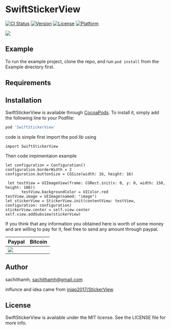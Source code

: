 # SwiftStickerView

[![CI Status](https://img.shields.io/travis/native-mobile-app-developers/SwiftStickerView.svg?style=flat)](https://travis-ci.org/sachithamh/SwiftStickerView)
[![Version](https://img.shields.io/cocoapods/v/SwiftStickerView.svg?style=flat)](https://cocoapods.org/pods/SwiftStickerView)
[![License](https://img.shields.io/cocoapods/l/SwiftStickerView.svg?style=flat)](https://cocoapods.org/pods/SwiftStickerView)
[![Platform](https://img.shields.io/cocoapods/p/SwiftStickerView.svg?style=flat)](https://cocoapods.org/pods/SwiftStickerView)

![](https://github.com/native-mobile-app-developers/SwiftStickerView/blob/master/Example/SwiftStickerView/Images.xcassets/sample-gif.dataset/sample-gif.gif)

## Example

To run the example project, clone the repo, and run `pod install` from the Example directory first.

## Requirements

## Installation

SwiftStickerView is available through [CocoaPods](https://cocoapods.org). To install
it, simply add the following line to your Podfile:

```ruby
pod 'SwiftStickerView'
```
code is simple 
first import the pod lib using
```
import SwiftStickerView
```
Then code impimentaion example
```
let configuration = Configuration()
configuration.borderWidth = 2
configuration.buttonSize = CGSize(width: 16, height: 16)

 let testView = UIImageView(frame: CGRect.init(x: 0, y: 0, width: 150, height: 100))
       testView.backgroundColor = UIColor.red
testView.image = UIImage(named: "image")
let stickerView = StickerView.init(contentView: testView, configuration: configuration)
stickerView.center = self.view.center
self.view.addSubview(stickerView)
```


If you think that any information you obtained here is worth of some money and are willing to pay for it, feel free to send any amount through paypal.

| Paypal | Bitcoin |
| ------ | ------- |
| [![](https://www.paypalobjects.com/en_US/i/btn/btn_donateCC_LG.gif)](https://www.paypal.com/cgi-bin/webscr?cmd=_donations&business=LUAUTLYBJ7XHN&currency_code=USD) | [](https://github.com/native-mobile-app-developers/SwiftStickerView/blob/master/Example/SwiftStickerView/Images.xcassets/QRCode.imageset/QRCode.png) |

## Author

sachithamh, sachithamh@gmail.com

influnce and idea came from 
[injap2017/StickerView](https://github.com/injap2017/StickerView)


## License

SwiftStickerView is available under the MIT license. See the LICENSE file for more info.

